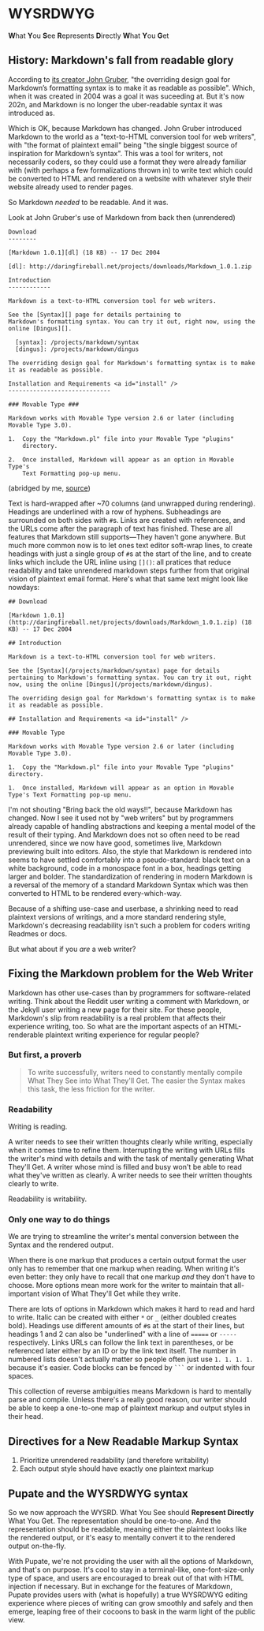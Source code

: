 WYSRDWYG
========

**W**hat **Y**ou **S**ee **R**epresents **D**irectly **W**hat **Y**ou **G**et

History: Markdown's fall from readable glory
--------

According to [its creator John Gruber][1], "the overriding design goal for
Markdown’s formatting syntax is to make it as readable as possible". Which, when
it was created in 2004 was a goal it was suceeding at. But it's now 202n, and
Markdown is no longer the uber-readable syntax it was introduced as.

  [1]: https://daringfireball.net/projects/markdown/

Which is OK, because Markdown has changed. John Gruber introduced Markdown to
the world as a "text-to-HTML conversion tool for web writers", with "the format
of plaintext email" being "the single biggest source of inspiration for
Markdown’s syntax". This was a tool for writers, not necessarily coders, so they
could use a format they were already familiar with (with perhaps a few
formalizations thrown in) to write text which could be converted to HTML and
rendered on a website with whatever style their website already used to render
pages.

So Markdown _needed_ to be readable. And it was.

Look at John Gruber's use of Markdown from back then (unrendered)

```
Download
--------

[Markdown 1.0.1][dl] (18 KB) -- 17 Dec 2004

[dl]: http://daringfireball.net/projects/downloads/Markdown_1.0.1.zip

Introduction
------------

Markdown is a text-to-HTML conversion tool for web writers.

See the [Syntax][] page for details pertaining to
Markdown's formatting syntax. You can try it out, right now, using the
online [Dingus][].

  [syntax]: /projects/markdown/syntax
  [dingus]: /projects/markdown/dingus

The overriding design goal for Markdown's formatting syntax is to make
it as readable as possible.

Installation and Requirements <a id="install" />
-----------------------------

### Movable Type ###

Markdown works with Movable Type version 2.6 or later (including
Movable Type 3.0).

1.  Copy the "Markdown.pl" file into your Movable Type "plugins"
	directory.

2.  Once installed, Markdown will appear as an option in Movable Type's
	Text Formatting pop-up menu.
```
(abridged by me, [source][2])

  [2]: https://daringfireball.net/projects/markdown/index.text

Text is hard-wrapped after ~70 columns (and unwrapped during rendering).
Headings are underlined with a row of hyphens. Subheadings are surrounded on
both sides with `#`s. Links are created with references, and the URLs come after
the paragraph of text has finished. These are all features that Markdown still
supports—They haven't gone anywhere. But much more common now is to let ones
text editor soft-wrap lines, to create headings with just a single group of `#`s
at the start of the line, and to create links which include the URL inline using
`[]()`: all pratices that reduce readability and take unrendered markdown steps
further from that original vision of plaintext email format. Here's what that same text might look like nowdays:

```
## Download

[Markdown 1.0.1](http://daringfireball.net/projects/downloads/Markdown_1.0.1.zip) (18 KB) -- 17 Dec 2004

## Introduction

Markdown is a text-to-HTML conversion tool for web writers.

See the [Syntax](/projects/markdown/syntax) page for details pertaining to Markdown's formatting syntax. You can try it out, right now, using the online [Dingus](/projects/markdown/dingus).

The overriding design goal for Markdown's formatting syntax is to make it as readable as possible.

## Installation and Requirements <a id="install" />

### Movable Type

Markdown works with Movable Type version 2.6 or later (including Movable Type 3.0).

1.  Copy the "Markdown.pl" file into your Movable Type "plugins" directory.

1.  Once installed, Markdown will appear as an option in Movable Type's Text Formatting pop-up menu.
```

I'm not shouting "Bring back the old ways!!", because Markdown has changed.
Now I see it used not by "web writers" but by programmers already capable of
handling abstractions and keeping a mental model of the result of their typing.
And Markdown does not so often need to be read unrendered, since we now have
good, sometimes live, Markdown previewing built into editors. Also, the style
that Markdown is rendered into seems to have settled comfortably into a
pseudo-standard: black text on a white background, code in a monospace font in a
box, headings getting larger and bolder. The standardization of rendering in
modern Markdown is a reversal of the memory of a standard Markdown Syntax which
was then converted to HTML to be rendered every-which-way.

Because of a shifting use-case and userbase, a shrinking need to read plaintext
versions of writings, and a more standard rendering style, Markdown's decreasing
readability isn't such a problem for coders writing Readmes or docs.

But what about if you _are_ a web writer?

Fixing the Markdown problem for the Web Writer
--------

Markdown has other use-cases than by programmers for software-related writing.
Think about the Reddit user writing a comment with Markdown, or the Jekyll user
writing a new page for their site. For these people, Markdown's slip from
readability is a real problem that affects their experience writing, too. So
what are the important aspects of an HTML-renderable plaintext writing
experience for regular people?

### But first, a proverb ###

> To write successfully, writers need to constantly mentally compile What They
> See into What They'll Get. The easier the Syntax makes this task, the less
> friction for the writer.

### Readability ###

Writing is reading.

A writer needs to see their written thoughts clearly while writing, especially
when it comes time to refine them. Interrupting the writing with URLs fills the
writer's mind with details and with the task of mentally generating What They'll
Get. A writer whose mind is filled and busy won't be able to read what they've
written as clearly. A writer needs to see their written thoughts clearly to
write.

Readability is writability.

### Only one way to do things ###

We are trying to streamline the writer's mental conversion between the Syntax
and the rendered output.

When there is one markup that produces a certain output format the user only has
to remember that one markup when reading. When writing it's even better: they
only have to recall that one markup _and_ they don't have to choose. More
options mean more work for the writer to maintain that all-important vision of
What They'll Get while they write.

There are lots of options in Markdown which makes it hard to read and hard to
write. Italic can be created with either `*` or `_` (either doubled creates
bold). Headings use different amounts of `#`s at the start of their lines, but
headings 1 and 2 can also be "underlined" with a line of `=====` or `-----`
respectively. Links URLs can follow the link text in parentheses, or be
referenced later either by an ID or by the link text itself. The number in
numbered lists doesn't actually matter so people often just use `1. 1. 1. 1.`
because it's easier. Code blocks can be fenced by `` ``` `` or indented with
four spaces.

This collection of reverse ambiguities means Markdown is hard to mentally parse
and compile. Unless there's a really good reason, our writer should be able to
keep a one-to-one map of plaintext markup and output styles in their head.


Directives for a New Readable Markup Syntax
--------

1. Prioritize unrendered readability (and therefore writability)
2. Each output style should have exactly one plaintext markup

Pupate and the WYSRDWYG syntax
--------

So we now approach the WYSRD. What You See should **Represent Directly** What You Get. The representation should be one-to-one. And the representation should be readable, meaning either the plaintext looks like the rendered output, or it's easy to mentally convert it to the rendered output on-the-fly.

With Pupate, we're not providing the user with all the options of Markdown, and that's on purpose. It's cool to stay in a terminal-like, one-font-size-only type of space, and users are encouraged to break out of that with HTML injection if necessary. But in exchange for the features of Markdown, Pupate provides users with (what is hopefully) a true WYSRDWYG editing experience where pieces of writing can grow smoothly and safely and then emerge, leaping free of their cocoons to bask in the warm light of the public view.
